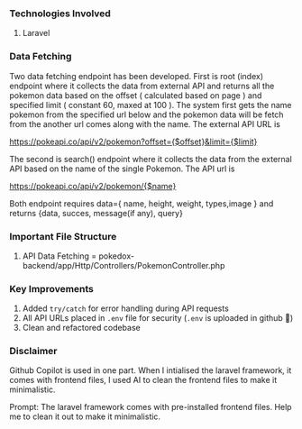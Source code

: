 ### Technologies Involved
1. Laravel


### Data Fetching
Two data fetching endpoint has been developed. First is root (index) endpoint where it collects the data from external API and returns all the pokemon data based on the offset ( calculated based on page ) and specified limit ( constant 60, maxed at 100 ).
The system first gets the name pokemon from the specified url below and the pokemon data will be fetch from the another url comes along with the name. The external API URL is

https://pokeapi.co/api/v2/pokemon?offset={$offset}&limit={$limit}

The second is search() endpoint where it collects the data from the external API based on the name of the single Pokemon. The API url is 

https://pokeapi.co/api/v2/pokemon/{$name}

Both endpoint requires data={ name, height, weight, types,image } and returns {data, succes, message(if any), query}


### Important File Structure
1. API Data Fetching = pokedox-backend/app/Http/Controllers/PokemonController.php


### Key Improvements

1. Added `try/catch` for error handling during API requests
2. All API URLs placed in `.env` file for security (`.env` is uploaded in github 🚀)
3. Clean and refactored codebase


### Disclaimer
Github Copilot is used in one part. When I intialised the laravel framework, it comes with frontend files, I used AI to clean the frontend files to make it minimalistic.

Prompt: The laravel framework comes with pre-installed frontend files. Help me to clean it out to make it minimalistic.



